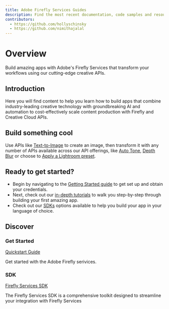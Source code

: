 ```yaml
---
title: Adobe Firefly Services Guides
description: Find the most recent documentation, code samples and resources for using Firefly Services.
contributors:
  - https://github.com/hollyschinsky
  - https://github.com/nimithajalal
---
```


<Hero slots="heading, text" background="rgb(233, 80, 80)"/>

# Overview

Build amazing apps with Adobe's Firefly Services that transform your workflows using our cutting-edge creative APIs.

## Introduction

Here you will find content to help you learn how to build apps that combine industry-leading creative technology with groundbreaking AI and automation to cost-effectively scale content production with Firefly and Creative Cloud APIs.

## Build something cool

Use APIs like [Text-to-Image]() to create an image, then transform it with any number of APIs available across our API offerings, like [Auto Tone](), [Depth Blur]() or choose to [Apply a Lightroom preset]().

## Ready to get started?

- Begin by navigating to the [Getting Started guide](./get-started.md) to get set up and obtain your credentials.
- Next, check out our [in-depth tutorials](./tutorials/) to walk you step-by-step through building your first amazing app.
- Check out our [SDKs](sdks.md) options available to help you build your app in your language of choice.

## Discover

<DiscoverBlock width="100%" slots="heading, link, text"/>

### Get Started

[Quickstart Guide](../guides/get-started.md)

Get started with the Adobe Firefly serivices.

<DiscoverBlock width="100%" slots="heading, link, text"/>

### SDK

[Firefly Services SDK](./sdks/)

The Firefly Services SDK is a comprehensive toolkit designed to streamline your integration with Firefly Services
